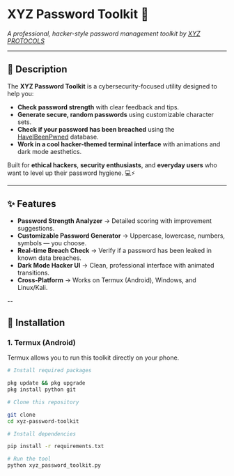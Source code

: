 # XYZ Password Toolkit 🔐  
*A professional, hacker-style password management toolkit by [XYZ PROTOCOLS](https://xyzprotocols.blogspot.com)*

---

## 📜 Description
The **XYZ Password Toolkit** is a cybersecurity-focused utility designed to help you:
- **Check password strength** with clear feedback and tips.
- **Generate secure, random passwords** using customizable character sets.
- **Check if your password has been breached** using the [HaveIBeenPwned](https://haveibeenpwned.com/) database.
- **Work in a cool hacker-themed terminal interface** with animations and dark mode aesthetics.

Built for **ethical hackers**, **security enthusiasts**, and **everyday users** who want to level up their password hygiene. 💻⚡

---

## ✨ Features
- **Password Strength Analyzer** → Detailed scoring with improvement suggestions.
- **Customizable Password Generator** → Uppercase, lowercase, numbers, symbols — you choose.
- **Real-time Breach Check** → Verify if a password has been leaked in known data breaches.
- **Dark Mode Hacker UI** → Clean, professional interface with animated transitions.
- **Cross-Platform** → Works on Termux (Android), Windows, and Linux/Kali.

--

## 🚀 Installation

### **1. Termux (Android)**
Termux allows you to run this toolkit directly on your phone.

```bash
# Install required packages

pkg update && pkg upgrade
pkg install python git

# Clone this repository

git clone 
cd xyz-password-toolkit

# Install dependencies

pip install -r requirements.txt

# Run the tool
python xyz_password_toolkit.py

